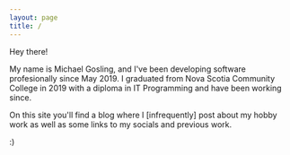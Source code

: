 ```yaml
---
layout: page
title: /
---
```


Hey there!

My name is Michael Gosling, and I've been developing software profesionally since May 2019. I graduated from Nova Scotia Community College in 2019 with a diploma in IT Programming and have been working since.

On this site you'll find a blog where I \[infrequently\] post about my hobby work as well as some links to my socials and previous work.

:)